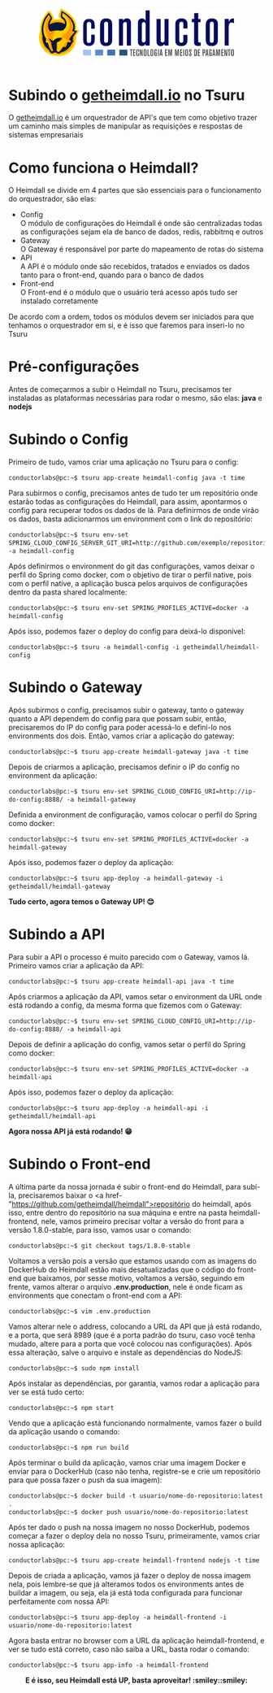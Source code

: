 <div align="center">
  <a href="https://github.com/getheimdall/heimdall"><img src="./images/logo-heimdall.png" width="80" /></a>
  <a href="http://www.conductor.com.br/"><img src="./images/logo-conductor.png" width="300" /></a>
</div>
<br />

# Subindo o <a href="https://getheimdall.io">getheimdall.io</a> no Tsuru
O <a href="https://getheimdall.io">getheimdall.io</a> é um orquestrador de API's que tem como objetivo trazer um caminho mais simples de manipular as requisições e respostas de sistemas empresariais

# Como funciona o Heimdall?
O Heimdall se divide em 4 partes que são essenciais para o funcionamento do orquestrador, são elas:
* Config  
O módulo de configurações do Heimdall é onde são centralizadas todas as configurações sejam ela de banco de dados, redis, rabbitmq e outros
* Gateway  
O Gateway é responsável por parte do mapeamento de rotas do sistema
* API  
A API é o módulo onde são recebidos, tratados e enviados os dados tanto para o front-end, quando para o banco de dados
* Front-end  
O Front-end é o módulo que o usuário terá acesso após tudo ser instalado corretamente

De acordo com a ordem, todos os módulos devem ser iniciados para que tenhamos o orquestrador em si, e é isso que faremos para inseri-lo no Tsuru

# Pré-configurações
Antes de começarmos a subir o Heimdall no Tsuru, precisamos ter instaladas as plataformas necessárias para rodar o mesmo, são elas: **java** e **nodejs**

# Subindo o Config
Primeiro de tudo, vamos criar uma aplicação no Tsuru para o config: 
```console
conductorlabs@pc:~$ tsuru app-create heimdall-config java -t time
```

Para subirmos o config, precisamos antes de tudo ter um repositório onde estarão todas as configurações do Heimdall, para assim, apontarmos o config para recuperar todos os dados de lá. Para definirmos de onde virão os dados, basta adicionarmos um environment com o link do repositório:
```console
conductorlabs@pc:~$ tsuru env-set SPRING_CLOUD_CONFIG_SERVER_GIT_URI=http://github.com/exemplo/repositorio -a heimdall-config
```

Após definirmos o environment do git das configurações, vamos deixar o perfil do Spring como docker, com o objetivo de tirar o perfil native, pois com o perfil native, a aplicação busca pelos arquivos de configurações dentro da pasta shared localmente: 
```console
conductorlabs@pc:~$ tsuru env-set SPRING_PROFILES_ACTIVE=docker -a heimdall-config
```

Após isso, podemos fazer o deploy do config para deixá-lo disponível: 
```console
conductorlabs@pc:~$ tsuru -a heimdall-config -i getheimdall/heimdall-config
```

# Subindo o Gateway
Após subirmos o config, precisamos subir o gateway, tanto o gateway quanto a API dependem do config para que possam subir, então, precisaremos do IP do config para poder acessá-lo e defini-lo nos environments dos dois.
Então, vamos criar a aplicação do gateway: 
```console
conductorlabs@pc:~$ tsuru app-create heimdall-gateway java -t time
```

Depois de criarmos a aplicação, precisamos definir o IP do config no environment da aplicação: 
```console
conductorlabs@pc:~$ tsuru env-set SPRING_CLOUD_CONFIG_URI=http://ip-do-config:8888/ -a heimdall-gateway
```

Definida a environment de configuração, vamos colocar o perfil do Spring como docker: 
```console
conductorlabs@pc:~$ tsuru env-set SPRING_PROFILES_ACTIVE=docker -a heimdall-gateway
```

Após isso, podemos fazer o deploy da aplicação: 
```console
conductorlabs@pc:~$ tsuru app-deploy -a heimdall-gateway -i getheimdall/heimdall-gateway
```

<b>Tudo certo, agora temos o Gateway UP! :blush:</b>

# Subindo a API
Para subir a API o processo é muito parecido com o Gateway, vamos lá. Primeiro vamos criar a aplicação da API: 
```console
conductorlabs@pc:~$ tsuru app-create heimdall-api java -t time
```

Após criarmos a aplicação da API, vamos setar o environment da URL onde está rodando a config, da mesma forma que fizemos com o Gateway: 
```console
conductorlabs@pc:~$ tsuru env-set SPRING_CLOUD_CONFIG_URI=http://ip-do-config:8888/ -a heimdall-api
```

Depois de definir a aplicação do config, vamos setar o perfil do Spring como docker: 
```console
conductorlabs@pc:~$ tsuru env-set SPRING_PROFILES_ACTIVE=docker -a heimdall-api
```

Após isso, podemos fazer o deploy da aplicação: 
```console
conductorlabs@pc:~$ tsuru app-deploy -a heimdall-api -i getheimdall/heimdall-api
```

<b>Agora nossa API já está rodando! :grin:</b>

# Subindo o Front-end
A última parte da nossa jornada é subir o front-end do Heimdall, para subí-la, precisaremos baixar o <a href-"https://github.com/getheimdall/heimdall">repositório do heimdall</a>, após isso, 
entre dentro do repositório na sua máquina e entre na pasta heimdall-frontend, nele, vamos primeiro precisar voltar a versão do front para a versão
1.8.0-stable, para isso, vamos usar o comando: 
```console
conductorlabs@pc:~$ git checkout tags/1.8.0-stable
```

Voltamos a versão pois a versão que estamos usando com as imagens do DockerHub do Heimdall estão mais desatualizadas que o código do front-end que baixamos, 
por sesse motivo, voltamos a versão, seguindo em frente, vamos alterar o arquivo <b>.env.production</b>, nele é onde ficam as environments que 
conectam o front-end com a API: 
```console
conductorlabs@pc:~$ vim .env.production
```

Vamos alterar nele o address, colocando a URL da API que já está rodando, e a porta, que será 8989 (que é a porta padrão do tsuru, caso você tenha mudado, 
altere para a porta que você colocou nas configurações). Após essa alteração, salve o arquivo e instale as dependências do NodeJS: 
```console
conductorlabs@pc:~$ sudo npm install
```

Após instalar as dependências, por garantia, vamos rodar a aplicação para ver se está tudo certo:
```console
conductorlabs@pc:~$ npm start
```

Vendo que a aplicação está funcionando normalmente, vamos fazer o build da aplicação usando o comando: 
```console
conductorlabs@pc:~$ npm run build
```

Após terminar o build da aplicação, vamos criar uma imagem Docker e enviar para o DockerHub (caso não tenha, registre-se e crie um repositório para que possa fazer o push da sua imagem): 
```console
conductorlabs@pc:~$ docker build -t usuario/nome-do-repositorio:latest .
conductorlabs@pc:~$ docker push usuario/nome-do-repositorio:latest
```

Após ter dado o push na nossa imagem no nosso DockerHub, podemos começar a fazer o deploy dela no nosso Tsuru, primeiramente, vamos criar nossa aplicação: 
```console
conductorlabs@pc:~$ tsuru app-create heimdall-frontend nodejs -t time
```

Depois de criada a aplicação, vamos já fazer o deploy de nossa imagem nela, pois lembre-se que já alteramos todos os environments antes de buildar a imagem, 
ou seja, ela já está toda configurada para funcionar perfeitamente com nossa API: 
```console
conductorlabs@pc:~$ tsuru app-deploy -a heimdall-frontend -i usuario/nome-do-repositorio:latest
```

Agora basta entrar no browser com a URL da aplicação heimdall-frontend, e ver se tudo está correto, caso não saiba a URL, basta rodar o comando: 
```console
conductorlabs@pc:~$ tsuru app-info -a heimdall-frontend
```

<div align="center">
  <b>E é isso, seu Heimdall está UP, basta aproveitar! :smiley::smiley:</b>
</div>
<br />
